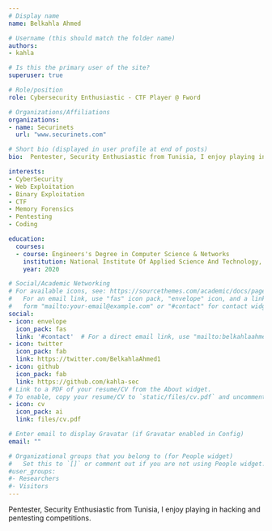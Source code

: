 ```yaml
---
# Display name
name: Belkahla Ahmed

# Username (this should match the folder name)
authors:
- kahla

# Is this the primary user of the site?
superuser: true

# Role/position
role: Cybersecurity Enthusiastic - CTF Player @ Fword

# Organizations/Affiliations
organizations:
- name: Securinets
  url: "www.securinets.com"

# Short bio (displayed in user profile at end of posts)
bio:  Pentester, Security Enthusiastic from Tunisia, I enjoy playing in hacking and pentesting competitions,i skip classes to play CTF. 

interests:
- CyberSecurity
- Web Exploitation
- Binary Exploitation
- CTF
- Memory Forensics
- Pentesting
- Coding

education:
  courses:
  - course: Engineers's Degree in Computer Science & Networks
    institution: National Institute Of Applied Science And Technology, INSAT
    year: 2020

# Social/Academic Networking
# For available icons, see: https://sourcethemes.com/academic/docs/page-builder/#icons
#   For an email link, use "fas" icon pack, "envelope" icon, and a link in the
#   form "mailto:your-email@example.com" or "#contact" for contact widget.
social:
- icon: envelope
  icon_pack: fas
  link: '#contact'  # For a direct email link, use "mailto:belkahlaahmed99@gmail.com".
- icon: twitter
  icon_pack: fab
  link: https://twitter.com/BelkahlaAhmed1
- icon: github
  icon_pack: fab
  link: https://github.com/kahla-sec
# Link to a PDF of your resume/CV from the About widget.
# To enable, copy your resume/CV to `static/files/cv.pdf` and uncomment the lines below.
- icon: cv
  icon_pack: ai
  link: files/cv.pdf

# Enter email to display Gravatar (if Gravatar enabled in Config)
email: ""

# Organizational groups that you belong to (for People widget)
#   Set this to `[]` or comment out if you are not using People widget.
#user_groups:
#- Researchers
#- Visitors
---
```


Pentester, Security Enthusiastic from Tunisia, I enjoy playing in hacking and pentesting competitions.
